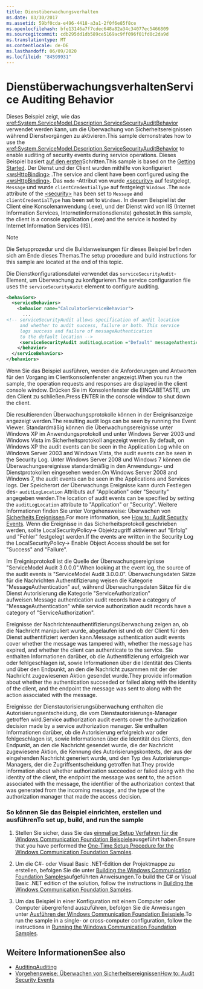```yaml
---
title: Dienstüberwachungsverhalten
ms.date: 03/30/2017
ms.assetid: 59bf0cda-e496-4418-a3a1-2f0f6e85f8ce
ms.openlocfilehash: bfe13146a7f7cdec648a82a34c34077ec5466809
ms.sourcegitcommit: cdb295dd1db589ce5169ac9ff096f01fd0c2da9d
ms.translationtype: MT
ms.contentlocale: de-DE
ms.lasthandoff: 06/09/2020
ms.locfileid: "84599931"
---
```

# <a name="service-auditing-behavior"></a><span data-ttu-id="89bae-102">Dienstüberwachungsverhalten</span><span class="sxs-lookup"><span data-stu-id="89bae-102">Service Auditing Behavior</span></span>
<span data-ttu-id="89bae-103">Dieses Beispiel zeigt, wie das <xref:System.ServiceModel.Description.ServiceSecurityAuditBehavior> verwendet werden kann, um die Überwachung von Sicherheitsereignissen während Dienstvorgängen zu aktivieren.</span><span class="sxs-lookup"><span data-stu-id="89bae-103">This sample demonstrates how to use the <xref:System.ServiceModel.Description.ServiceSecurityAuditBehavior> to enable auditing of security events during service operations.</span></span> <span data-ttu-id="89bae-104">Dieses Beispiel basiert [auf den ersten](getting-started-sample.md)Schritten.</span><span class="sxs-lookup"><span data-stu-id="89bae-104">This sample is based on the [Getting Started](getting-started-sample.md).</span></span> <span data-ttu-id="89bae-105">Der Dienst und der Client wurden mithilfe von konfiguriert [\<wsHttpBinding>](../../configure-apps/file-schema/wcf/wshttpbinding.md) .</span><span class="sxs-lookup"><span data-stu-id="89bae-105">The service and client have been configured using the [\<wsHttpBinding>](../../configure-apps/file-schema/wcf/wshttpbinding.md).</span></span> <span data-ttu-id="89bae-106">Das `mode` -Attribut von wurde [\<security>](../../configure-apps/file-schema/wcf/security-of-custombinding.md) auf festgelegt, `Message` und wurde `clientCredentialType` auf festgelegt `Windows` .</span><span class="sxs-lookup"><span data-stu-id="89bae-106">The `mode` attribute of the [\<security>](../../configure-apps/file-schema/wcf/security-of-custombinding.md) has been set to `Message` and `clientCredentialType` has been set to `Windows`.</span></span> <span data-ttu-id="89bae-107">In diesem Beispiel ist der Client eine Konsolenanwendung (.exe), und der Dienst wird von IIS (Internet Information Services, Internetinformationsdienste) gehostet.</span><span class="sxs-lookup"><span data-stu-id="89bae-107">In this sample, the client is a console application (.exe) and the service is hosted by Internet Information Services (IIS).</span></span>  
  
> [!NOTE]
> <span data-ttu-id="89bae-108">Die Setupprozedur und die Buildanweisungen für dieses Beispiel befinden sich am Ende dieses Themas.</span><span class="sxs-lookup"><span data-stu-id="89bae-108">The setup procedure and build instructions for this sample are located at the end of this topic.</span></span>  
  
 <span data-ttu-id="89bae-109">Die Dienstkonfigurationsdatei verwendet das `serviceSecurityAudit`-Element, um Überwachung zu konfigurieren.</span><span class="sxs-lookup"><span data-stu-id="89bae-109">The service configuration file uses the `serviceSecurityAudit` element to configure auditing.</span></span>  
  
```xml  
<behaviors>  
  <serviceBehaviors>  
    <behavior name="CalculatorServiceBehavior">  
      ...  
<!-- serviceSecurityAudit allows specification of audit location   
     and whether to audit success, failure or both. This service   
     logs success and failure of messageAuthentication   
     to the default location -->  
     <serviceSecurityAudit auditLogLocation ="Default" messageAuthenticationAuditLevel = "SuccessOrFailure" />  
    </behavior>  
  </serviceBehaviors>  
</behaviors>  
```  
  
 <span data-ttu-id="89bae-110">Wenn Sie das Beispiel ausführen, werden die Anforderungen und Antworten für den Vorgang im Clientkonsolenfenster angezeigt.</span><span class="sxs-lookup"><span data-stu-id="89bae-110">When you run the sample, the operation requests and responses are displayed in the client console window.</span></span> <span data-ttu-id="89bae-111">Drücken Sie im Konsolenfenster die EINGABETASTE, um den Client zu schließen.</span><span class="sxs-lookup"><span data-stu-id="89bae-111">Press ENTER in the console window to shut down the client.</span></span>  
  
 <span data-ttu-id="89bae-112">Die resultierenden Überwachungsprotokolle können in der Ereignisanzeige angezeigt werden.</span><span class="sxs-lookup"><span data-stu-id="89bae-112">The resulting audit logs can be seen by running the Event Viewer.</span></span> <span data-ttu-id="89bae-113">Standardmäßig können die Überwachungsereignisse unter Windows XP im Anwendungsprotokoll und unter Windows Server 2003 und Windows Vista im Sicherheitsprotokoll angezeigt werden.</span><span class="sxs-lookup"><span data-stu-id="89bae-113">By default, on Windows XP the audit events can be seen in the Application Log while on Windows Server 2003 and Windows Vista, the audit events can be seen in the Security Log.</span></span> <span data-ttu-id="89bae-114">Unter Windows Server 2008 und Windows 7 können die Überwachungsereignisse standardmäßig in den Anwendungs- und Dienstprotokollen eingesehen werden.</span><span class="sxs-lookup"><span data-stu-id="89bae-114">On Windows Server 2008 and Windows 7, the audit events can be seen in the Applications and Services logs.</span></span> <span data-ttu-id="89bae-115">Der Speicherort der Überwachungs Ereignisse kann durch Festlegen des- `auditLogLocation` Attributs auf "Application" oder "Security" angegeben werden.</span><span class="sxs-lookup"><span data-stu-id="89bae-115">The location of audit events can be specified by setting the `auditLogLocation` attribute to "Application" or "Security".</span></span> <span data-ttu-id="89bae-116">Weitere Informationen finden Sie unter Vorgehensweise: Überwachen von [Sicherheits Ereignissen](../feature-details/how-to-audit-wcf-security-events.md).</span><span class="sxs-lookup"><span data-stu-id="89bae-116">For more information, see [How to: Audit Security Events](../feature-details/how-to-audit-wcf-security-events.md).</span></span> <span data-ttu-id="89bae-117">Wenn die Ereignisse in das Sicherheitsprotokoll geschrieben werden, sollte LocalSecurityPolicy-> Objektzugriff aktivieren auf "Erfolg" und "Fehler" festgelegt werden.</span><span class="sxs-lookup"><span data-stu-id="89bae-117">If the events are written in the Security Log the LocalSecurityPolicy-> Enable Object Access should be set for "Success" and "Failure".</span></span>  
  
 <span data-ttu-id="89bae-118">Im Ereignisprotokoll ist die Quelle der Überwachungsereignisse "ServiceModel Audit 3.0.0.0".</span><span class="sxs-lookup"><span data-stu-id="89bae-118">When looking at the event log, the source of the audit events is "ServiceModel Audit 3.0.0.0".</span></span> <span data-ttu-id="89bae-119">Überwachungsdaten Sätze für die Nachrichten Authentifizierung weisen die Kategorie "MessageAuthentication" auf, während Überwachungsdaten Sätze für die Dienst Autorisierung die Kategorie "ServiceAuthorization" aufweisen.</span><span class="sxs-lookup"><span data-stu-id="89bae-119">Message authentication audit records have a category of "MessageAuthentication" while service authorization audit records have a category of "ServiceAuthorization".</span></span>  
  
 <span data-ttu-id="89bae-120">Ereignisse der Nachrichtenauthentifizierungsüberwachung zeigen an, ob die Nachricht manipuliert wurde, abgelaufen ist und ob der Client für den Dienst authentifiziert werden kann.</span><span class="sxs-lookup"><span data-stu-id="89bae-120">Message authentication audit events cover whether the message was tampered with, whether the message has expired, and whether the client can authenticate to the service.</span></span> <span data-ttu-id="89bae-121">Sie enthalten Informationen darüber, ob die Authentifizierung erfolgreich war oder fehlgeschlagen ist, sowie Informationen über die Identität des Clients und über den Endpunkt, an den die Nachricht zusammen mit der der Nachricht zugewiesenen Aktion gesendet wurde.</span><span class="sxs-lookup"><span data-stu-id="89bae-121">They provide information about whether the authentication succeeded or failed along with the identity of the client, and the endpoint the message was sent to along with the action associated with the message.</span></span>  
  
 <span data-ttu-id="89bae-122">Ereignisse der Dienstautorisierungsüberwachung enthalten die Autorisierungsentscheidung, die vom Dienstautorisierungs-Manager getroffen wird.</span><span class="sxs-lookup"><span data-stu-id="89bae-122">Service authorization audit events cover the authorization decision made by a service authorization manager.</span></span> <span data-ttu-id="89bae-123">Sie enthalten Informationen darüber, ob die Autorisierung erfolgreich war oder fehlgeschlagen ist, sowie Informationen über die Identität des Clients, den Endpunkt, an den die Nachricht gesendet wurde, die der Nachricht zugewiesene Aktion, die Kennung des Autorisierungskontexts, der aus der eingehenden Nachricht generiert wurde, und den Typ des Autorisierungs-Managers, der die Zugriffsentscheidung getroffen hat.</span><span class="sxs-lookup"><span data-stu-id="89bae-123">They provide information about whether authorization succeeded or failed along with the identity of the client, the endpoint the message was sent to, the action associated with the message, the identifier of the authorization context that was generated from the incoming message, and the type of the authorization manager that made the access decision.</span></span>  
  
### <a name="to-set-up-build-and-run-the-sample"></a><span data-ttu-id="89bae-124">So können Sie das Beispiel einrichten, erstellen und ausführen</span><span class="sxs-lookup"><span data-stu-id="89bae-124">To set up, build, and run the sample</span></span>  
  
1. <span data-ttu-id="89bae-125">Stellen Sie sicher, dass Sie das [einmalige Setup Verfahren für die Windows Communication Foundation Beispiele](one-time-setup-procedure-for-the-wcf-samples.md)ausgeführt haben.</span><span class="sxs-lookup"><span data-stu-id="89bae-125">Ensure that you have performed the [One-Time Setup Procedure for the Windows Communication Foundation Samples](one-time-setup-procedure-for-the-wcf-samples.md).</span></span>  
  
2. <span data-ttu-id="89bae-126">Um die C#- oder Visual Basic .NET-Edition der Projektmappe zu erstellen, befolgen Sie die unter [Building the Windows Communication Foundation Samples](building-the-samples.md)aufgeführten Anweisungen.</span><span class="sxs-lookup"><span data-stu-id="89bae-126">To build the C# or Visual Basic .NET edition of the solution, follow the instructions in [Building the Windows Communication Foundation Samples](building-the-samples.md).</span></span>  
  
3. <span data-ttu-id="89bae-127">Um das Beispiel in einer Konfiguration mit einem Computer oder Computer übergreifend auszuführen, befolgen Sie die Anweisungen unter [Ausführen der Windows Communication Foundation Beispiele](running-the-samples.md).</span><span class="sxs-lookup"><span data-stu-id="89bae-127">To run the sample in a single- or cross-computer configuration, follow the instructions in [Running the Windows Communication Foundation Samples](running-the-samples.md).</span></span>  
  
## <a name="see-also"></a><span data-ttu-id="89bae-128">Weitere Informationen</span><span class="sxs-lookup"><span data-stu-id="89bae-128">See also</span></span>

- [<span data-ttu-id="89bae-129">Auditing</span><span class="sxs-lookup"><span data-stu-id="89bae-129">Auditing</span></span>](../feature-details/auditing-security-events.md)
- [<span data-ttu-id="89bae-130">Vorgehensweise: Überwachen von Sicherheitsereignissen</span><span class="sxs-lookup"><span data-stu-id="89bae-130">How to: Audit Security Events</span></span>](../feature-details/how-to-audit-wcf-security-events.md)
